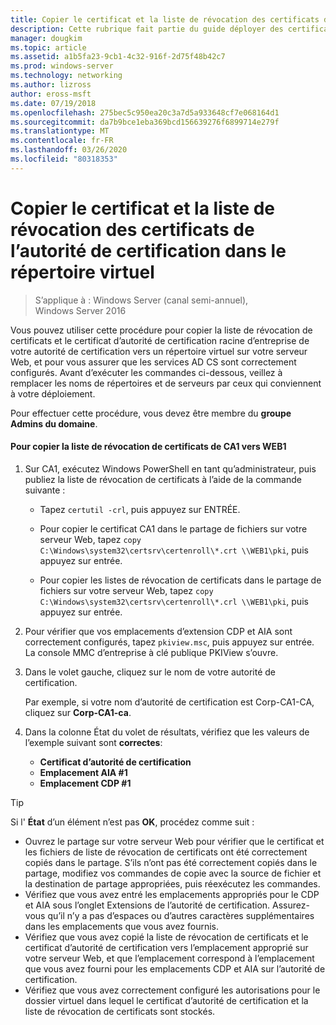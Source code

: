 ```yaml
---
title: Copier le certificat et la liste de révocation des certificats de l’autorité de certification dans le répertoire virtuel
description: Cette rubrique fait partie du guide déployer des certificats de serveur pour les déploiements sans fil et câblés 802.1 X.
manager: dougkim
ms.topic: article
ms.assetid: a1b5fa23-9cb1-4c32-916f-2d75f48b42c7
ms.prod: windows-server
ms.technology: networking
ms.author: lizross
author: eross-msft
ms.date: 07/19/2018
ms.openlocfilehash: 275bec5c950ea20c3a7d5a933648cf7e068164d1
ms.sourcegitcommit: da7b9bce1eba369bcd156639276f6899714e279f
ms.translationtype: MT
ms.contentlocale: fr-FR
ms.lasthandoff: 03/26/2020
ms.locfileid: "80318353"
---
```

# <a name="copy-the-ca-certificate-and-crl-to-the-virtual-directory"></a>Copier le certificat et la liste de révocation des certificats de l’autorité de certification dans le répertoire virtuel

>S’applique à : Windows Server (canal semi-annuel), Windows Server 2016

Vous pouvez utiliser cette procédure pour copier la liste de révocation de certificats et le certificat d’autorité de certification racine d’entreprise de votre autorité de certification vers un répertoire virtuel sur votre serveur Web, et pour vous assurer que les services AD CS sont correctement configurés. Avant d’exécuter les commandes ci-dessous, veillez à remplacer les noms de répertoires et de serveurs par ceux qui conviennent à votre déploiement.  
  
Pour effectuer cette procédure, vous devez être membre du **groupe Admins du domaine**.  
  
#### <a name="to-copy-the-certificate-revocation-list-from-ca1-to-web1"></a>Pour copier la liste de révocation de certificats de CA1 vers WEB1  
  
1.  Sur CA1, exécutez Windows PowerShell en tant qu’administrateur, puis publiez la liste de révocation de certificats à l’aide de la commande suivante :  
  
    - Tapez `certutil -crl`, puis appuyez sur ENTRÉE.  

    - Pour copier le certificat CA1 dans le partage de fichiers sur votre serveur Web, tapez `copy C:\Windows\system32\certsrv\certenroll\*.crt \\WEB1\pki`, puis appuyez sur entrée.  
    
    - Pour copier les listes de révocation de certificats dans le partage de fichiers sur votre serveur Web, tapez `copy C:\Windows\system32\certsrv\certenroll\*.crl \\WEB1\pki`, puis appuyez sur entrée.  
  
2.  Pour vérifier que vos emplacements d’extension CDP et AIA sont correctement configurés, tapez `pkiview.msc`, puis appuyez sur entrée. La console MMC d’entreprise à clé publique PKIView s’ouvre.  
  
3.  Dans le volet gauche, cliquez sur le nom de votre autorité de certification.<p>Par exemple, si votre nom d’autorité de certification est Corp-CA1-CA, cliquez sur **Corp-CA1-ca**. 

4. Dans la colonne État du volet de résultats, vérifiez que les valeurs de l’exemple suivant sont **correctes**:

    - **Certificat d’autorité de certification**
    - **Emplacement AIA #1**
    - **Emplacement CDP #1**   
  
  
> [!TIP]  
> Si l' **État** d’un élément n’est pas **OK**, procédez comme suit :  
> -   Ouvrez le partage sur votre serveur Web pour vérifier que le certificat et les fichiers de liste de révocation de certificats ont été correctement copiés dans le partage. S’ils n’ont pas été correctement copiés dans le partage, modifiez vos commandes de copie avec la source de fichier et la destination de partage appropriées, puis réexécutez les commandes.  
> -   Vérifiez que vous avez entré les emplacements appropriés pour le CDP et AIA sous l’onglet Extensions de l’autorité de certification. Assurez-vous qu’il n’y a pas d’espaces ou d’autres caractères supplémentaires dans les emplacements que vous avez fournis.  
> -   Vérifiez que vous avez copié la liste de révocation de certificats et le certificat d’autorité de certification vers l’emplacement approprié sur votre serveur Web, et que l’emplacement correspond à l’emplacement que vous avez fourni pour les emplacements CDP et AIA sur l’autorité de certification.  
> -   Vérifiez que vous avez correctement configuré les autorisations pour le dossier virtuel dans lequel le certificat d’autorité de certification et la liste de révocation de certificats sont stockés.  
  


